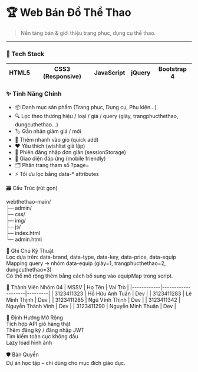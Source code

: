 # 🏆 Web Bán Đồ Thể Thao

> Nền tảng bán & giới thiệu trang phục, dụng cụ thể thao.

---

### 🔧 Tech Stack
| HTML5 | CSS3 (Responsive) | JavaScript | jQuery | Bootstrap 4 |
|-------|-------------------|------------|--------|-------------|

### ✨ Tính Năng Chính
- 📦 Danh mục sản phẩm (Trang phục, Dụng cụ, Phụ kiện…)
- 🔍 Lọc theo thương hiệu / loại / giá / query (giày, trangphucthethao, dungcuthethao…)
- 🏷️ Gắn nhãn giảm giá / mới
- 🛒 Thêm nhanh vào giỏ (quick add)
- ❤️ Yêu thích (wishlist giả lập)
- 👤 Phiên đăng nhập đơn giản (sessionStorage)
- 📱 Giao diện đáp ứng (mobile friendly)
- 🗂️ Phân trang tham số ?page=
- ⚡ Tối ưu lọc bằng data-* attributes


🗃️ Cấu Trúc (rút gọn)

webthethao-main/  
├─ admin/  
├─ css/  
├─ img/  
├─ js/  
├─ index.html  
└─ admin.html

 🧪 Ghi Chú Kỹ Thuật  
 Lọc dựa trên: data-brand, data-type, data-key, data-price, data-equip  
Mapping query → nhóm data-equip (giày=1, trangphucthethao=2, dungcuthethao=3)  
Có thể mở rộng thêm bằng cách bổ sung vào equipMap trong script.

👥 Thành Viên Nhóm 04
|    MSSV	 |     Họ Tên         | Vai Trò |
|------------|--------------------|---------|
| 3123411323 |  Hồ Hữu Anh Tuấn   |   Dev   |
| 3123411283 |  Lê Minh Thịnh     |   Dev   |
| 3123411285 |  Ngũ Vĩnh Thịnh    |   Dev   |
| 3123411342 |  Nguyễn Thành Vinh |	  Dev   |
| 3123411290 |	Nguyễn Minh Thuận |	  Dev   |
  
📌 Định Hướng Mở Rộng  
Tích hợp API giỏ hàng thật  
Thêm đăng ký / đăng nhập JWT  
Tìm kiếm toàn cục không dấu  
Lazy load hình ảnh
  
🛡️ Bản Quyền  
Dự án học tập – chỉ dùng cho mục đích giáo dục.

